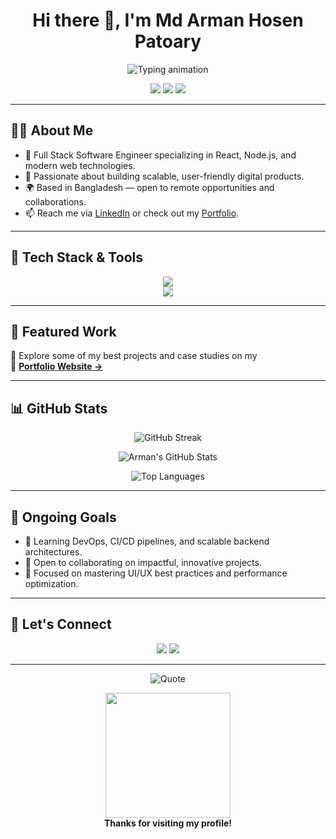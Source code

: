 <h1 align="center">Hi there 👋, I'm Md Arman Hosen Patoary</h1>

<p align="center">
  <img src="https://readme-typing-svg.demolab.com?font=Fira+Code&weight=500&pause=1000&color=0078FF&center=true&vCenter=true&width=600&lines=Full+Stack+Software+Engineer;React+%7C+Node+%7C+MongoDB+%7C+TypeScript;Crafting+Modern+Web+Applications;Always+Learning+%26+Building+Cool+Things" alt="Typing animation" />
</p>

<p align="center">
  <a href="https://mahp-portfolio-react.netlify.app/"><img src="https://img.shields.io/badge/Portfolio-Visit-blueviolet?style=for-the-badge&logo=react" /></a>
  <a href="https://drive.google.com/file/d/1YO4jqmfg2ZGJrSH7yCH_GnTOJWdzwnBu/view?usp=sharing"><img src="https://img.shields.io/badge/Resume-View-green?style=for-the-badge&logo=google-drive" /></a>
  <a href="https://www.linkedin.com/in/md-arman-hosen-patoary-5b409b20b/"><img src="https://img.shields.io/badge/LinkedIn-Connect-blue?style=for-the-badge&logo=linkedin" /></a>
</p>

---

## 👨‍💻 About Me

- 💼 Full Stack Software Engineer specializing in React, Node.js, and modern web technologies.
- 🔭 Passionate about building scalable, user-friendly digital products.
- 🌍 Based in Bangladesh — open to remote opportunities and collaborations.
- 📫 Reach me via [LinkedIn](https://www.linkedin.com/in/md-arman-hosen-patoary-5b409b20b/) or check out my [Portfolio](https://mahp-portfolio-react.netlify.app/).

---

## 🚀 Tech Stack & Tools

<p align="center">
  <img src="https://skillicons.dev/icons?i=js,ts,react,nextjs,nodejs,express,mongodb,mysql&perline=8" />
  <br />
  <img src="https://skillicons.dev/icons?i=firebase,tailwind,bootstrap,figma,git,vercel,netlify,vscode&perline=8" />
</p>

---

## 🌟 Featured Work

🧩 Explore some of my best projects and case studies on my  
📎 [**Portfolio Website →**](https://mahp-portfolio-react.netlify.app/)

---

## 📊 GitHub Stats

<p align="center">
  <img src="https://github-readme-streak-stats.herokuapp.com?user=Md-Arman-Hosen&theme=radical&hide_border=true&date_format=M%20j%5B%2C%20Y%5D" alt="GitHub Streak" />
</p>

<p align="center">
  <img src="https://github-readme-stats.vercel.app/api?username=Md-Arman-Hosen&show_icons=true&theme=radical&hide_border=true" alt="Arman's GitHub Stats" />
</p>

<p align="center">
  <img src="https://github-readme-stats.vercel.app/api/top-langs/?username=Md-Arman-Hosen&layout=compact&theme=radical&hide_border=true" alt="Top Languages" />
</p>

---

## 🧠 Ongoing Goals

- 🌱 Learning DevOps, CI/CD pipelines, and scalable backend architectures.
- 🤝 Open to collaborating on impactful, innovative projects.
- 🎯 Focused on mastering UI/UX best practices and performance optimization.

---

## 📝 Let's Connect

<p align="center">
  <a href="https://www.linkedin.com/in/md-arman-hosen-patoary-5b409b20b/"><img src="https://img.shields.io/badge/LinkedIn-md--arman--hosen--patoary-blue?style=for-the-badge&logo=linkedin" /></a>
  <a href="mailto:armaanhasan6499@gmail.com"><img src="https://img.shields.io/badge/Gmail-armaanhasan6499@gmail.com-red?style=for-the-badge&logo=gmail" /></a>
</p>

---

<p align="center">
  <img src="https://quotes-github-readme.vercel.app/api?type=horizontal&theme=radical" alt="Quote" />
</p>

<p align="center">
  <img src="https://media.giphy.com/media/26tn33aiTi1jkl6H6/giphy.gif" width="200" />
  <br>
  <b>Thanks for visiting my profile!</b>
</p>
